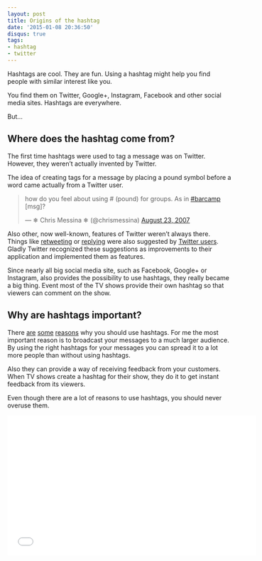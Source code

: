 ```yaml
---
layout: post
title: Origins of the hashtag
date: '2015-01-08 20:36:50'
disqus: true
tags:
- hashtag
- twitter
---
```



Hashtags are cool. They are fun. Using a hashtag might help you find people with similar interest like you.

You find them on Twitter, Google+, Instagram, Facebook and other social media sites. Hashtags are everywhere.

But…


## Where does the hashtag come from?

The first time hashtags were used to tag a message was on Twitter. However, they weren’t actually invented by Twitter.

The idea of creating tags for a message by placing a pound symbol before a word came actually from a Twitter user.

<blockquote class="twitter-tweet" lang="en"><p lang="en" dir="ltr">how do you feel about using # (pound) for groups. As in <a href="https://twitter.com/hashtag/barcamp?src=hash">#barcamp</a> [msg]?</p>&mdash; ❄︎ Chris Messina ❄︎ (@chrismessina) <a href="https://twitter.com/chrismessina/status/223115412">August 23, 2007</a></blockquote>
<script async src="//platform.twitter.com/widgets.js" charset="utf-8"></script>

Also other, now well-known, features of Twitter weren’t always there. Things like [retweeting](https://blog.twitter.com/2009/retweet-limited-rollout "Retweets") or [replying](https://blog.twitter.com/2007/are-you-twittering-me "Reply to users") were also suggested by [Twitter users](http://qz.com/135149/the-first-ever-hashtag-reply-and-retweet-as-twitter-users-invented-them/#/ "Twitter features not invented by Twitter"). Gladly Twitter recognized these suggestions as improvements to their application and implemented them as features.

Since nearly all big social media site, such as Facebook, Google+ or Instagram, also provides the possibility to use hashtags, they really became a big thing. Event most of the TV shows provide their own hashtag so that viewers can comment on the show.


## Why are hashtags important?

There [are](http://mashable.com/2013/10/08/what-is-hashtag/ "What is hashtag") [some](http://www.jeffbullas.com/2014/10/23/confused-by-hashtags-5-expert-tips-for-marketing-with-hashtags/#OzXBXFOEwfBzpk0B.99 "5 Tips for marketing with hashtags") [reasons](https://tv.yahoo.com/news/whats-hash-why-hashtags-tv-shows-matter-163648814.html "Why Hashtags for TV shows matter") why you should use hashtags. For me the most important reason is to broadcast your messages to a much larger audience. By using the right hashtags for your messages you can spread it to a lot more people than without using hashtags.

Also they can provide a way of receiving feedback from your customers. When TV shows create a hashtag for their show, they do it to get instant feedback from its viewers.

Even though there are a lot of reasons to use hashtags, you should never overuse them.

<iframe allowfullscreen="allowfullscreen" frameborder="0" height="315" src="//www.youtube.com/embed/57dzaMaouXA" width="560"></iframe>
